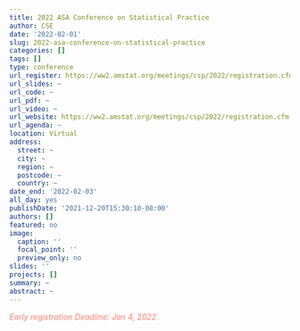```yaml
---
title: 2022 ASA Conference on Statistical Practice
author: CSE
date: '2022-02-01'
slug: 2022-asa-conference-on-statistical-practice
categories: []
tags: []
type: conference
url_register: https://ww2.amstat.org/meetings/csp/2022/registration.cfm
url_slides: ~
url_code: ~
url_pdf: ~
url_video: ~
url_website: https://ww2.amstat.org/meetings/csp/2022/registration.cfm
url_agenda: ~
location: Virtual
address:
  street: ~
  city: ~
  region: ~
  postcode: ~
  country: ~
date_end: '2022-02-03'
all_day: yes
publishDate: '2021-12-20T15:30:10-08:00'
authors: []
featured: no
image:
  caption: ''
  focal_point: ''
  preview_only: no
slides: ''
projects: []
summary: ~
abstract: ~
---
```

<span style="color: salmon;">*Early registration Deadline: Jan 4, 2022*</span>

<!--more-->
